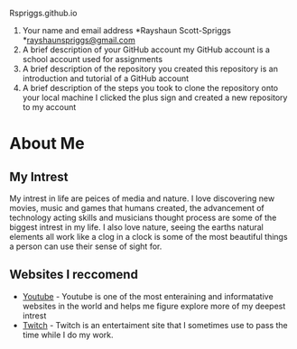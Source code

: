  Rspriggs.github.io
1.	Your name and email address
*Rayshaun Scott-Spriggs
*rayshaunspriggs@gmail.com
2.	A brief description of your GitHub account
my GitHub account is a school account used for assignments
3.	A brief description of the repository you created
this repository is an introduction and tutorial of a GitHub account
4.	A brief description of the steps you took to clone the repository onto your local machine
I clicked the plus sign and created a new repository to my account
# About Me
## My Intrest
My intrest in life are peices of media and nature. I love discovering new movies, music and games that humans created, the advancement of technology acting skills and musicians thought process are some of the biggest intrest in my life. I also love nature, seeing the earths natural elements all work like a clog in a clock is some of the most beautiful things a person can use their sense of sight for.
## Websites I reccomend 
 - [Youtube](https://www.youtube.com/) - Youtube is one of the most enteraining and informatative websites in the world and helps me figure explore more of my deepest intrest
- [Twitch](https://www.twitch.tv/) - Twitch is an entertaiment site that I sometimes use to pass the time while I do my work.
